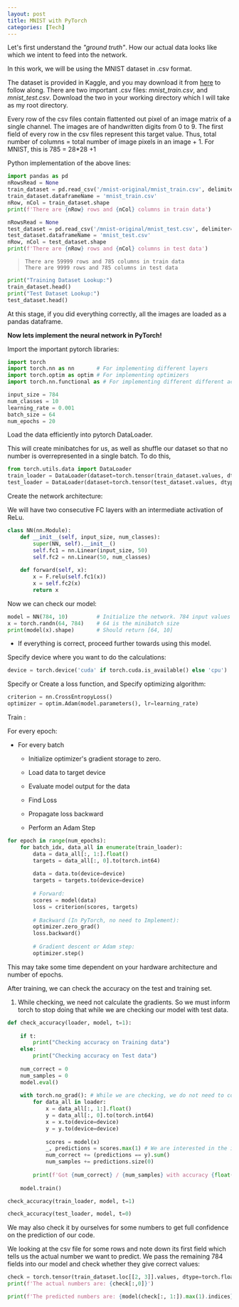 ```yaml
---
layout: post
title: MNIST with PyTorch
categories: [Tech]
---
```


Let's first understand the *"ground truth"*. How our actual data looks like which we intent to feed into the network. 

In this work, we will be using the MNIST dataset in .csv format. 

The dataset is provided in Kaggle, and you may download it from [here](https://www.kaggle.com/oddrationale/mnist-in-csv) to follow along. There are two important .csv files: *mnist_train.csv*, and *mnist_test.csv*.  Download the two in your working directory which I will take as my root directory. 

Every row of the csv files contain flattented out pixel of an image matrix of a single channel. The images are of handwritten digits from 0 to 9. The first field of every row in the csv files represent this target value. Thus, total number of columns = total number of image pixels in an image + 1.  For MNIST, this is 785 = 28*28 +1

Python implementation of the above lines:

```python
import pandas as pd 
nRowsRead = None 
train_dataset = pd.read_csv('/mnist-original/mnist_train.csv', delimiter=',', nrows = nRowsRead)
train_dataset.dataframeName = 'mnist_train.csv'
nRow, nCol = train_dataset.shape
print(f'There are {nRow} rows and {nCol} columns in train data')

nRowsRead = None 
test_dataset = pd.read_csv('/mnist-original/mnist_test.csv', delimiter=',', nrows = nRowsRead)
test_dataset.dataframeName = 'mnist_test.csv'
nRow, nCol = test_dataset.shape
print(f'There are {nRow} rows and {nCol} columns in test data')
```

> ```
> There are 59999 rows and 785 columns in train data
> There are 9999 rows and 785 columns in test data
> ```

```python
print("Training Dataset Lookup:")
train_dataset.head()
print("Test Dataset Lookup:")
test_dataset.head()
```

At this stage, if you did everything correctly, all the images are loaded as a pandas dataframe.

**Now lets implement the neural network in PyTorch!**



Import the important pytorch libraries:

```python
import torch
import torch.nn as nn		# For implementing different layers
import torch.optim as optim	# For implementing optimizers 
import torch.nn.functional as # For implementing different different activation functions.
```

```python
input_size = 784
num_classes = 10
learning_rate = 0.001
batch_size = 64
num_epochs = 20
```

Load the data efficiently into pytorch DataLoader. 

This will create minibatches for us, as well as shuffle our dataset so that no number is overrepresented in a single batch.  To do this,

```python
from torch.utils.data import DataLoader
train_loader = DataLoader(dataset=torch.tensor(train_dataset.values, dtype=torch.float32), batch_size=batch_size, shuffle=True) 
test_loader = DataLoader(dataset=torch.tensor(test_dataset.values, dtype=torch.float32), batch_size=batch_size, shuffle=True) 
```

Create the network architecture:

We will have two consecutive FC layers with an intermediate activation of ReLu.

```python
class NN(nn.Module):
    def __init__(self, input_size, num_classes):
        super(NN, self).__init__()
        self.fc1 = nn.Linear(input_size, 50)
        self.fc2 = nn.Linear(50, num_classes)
        
    def forward(self, x):
        x = F.relu(self.fc1(x))
        x = self.fc2(x)
        return x
```

Now we can check our model:

```python
model = NN(784, 10)			# Initialize the network. 784 input values and 10 classes for 0 to 9
x = torch.randn(64, 784)	# 64 is the minibatch size
print(model(x).shape)		# Should return [64, 10]
```

- If everything is correct, proceed further towards using this model.

Specify device where you want to do the calculations:

```python
device = torch.device('cuda' if torch.cuda.is_available() else 'cpu')
```

Specify or Create a loss function, and Specify optimizing algorithm:

```python
criterion = nn.CrossEntropyLoss()
optimizer = optim.Adam(model.parameters(), lr=learning_rate)
```

Train :

For every epoch:

- For every batch

  - Initialize optimizer's gradient storage to zero.

  - Load data to target device
  - Evaluate model output for the data
  - Find Loss
  - Propagate loss backward
  - Perform an Adam Step

```python
for epoch in range(num_epochs):
    for batch_idx, data_all in enumerate(train_loader):
        data = data_all[:, 1:].float()
        targets = data_all[:, 0].to(torch.int64)
        
        data = data.to(device=device)
        targets = targets.to(device=device)
        
        # Forward:
        scores = model(data)
        loss = criterion(scores, targets)
        
        # Backward (In PyTorch, no need to Implement):
        optimizer.zero_grad()
        loss.backward()
        
        # Gradient descent or Adam step:
        optimizer.step()
```



This may take some time dependent on your hardware architecture and number of epochs. 

After training, we can check the accuracy on the test and training set.

1. While checking, we need not calculate the gradients. So we must inform torch to stop doing that while we are checking our model with test data.

```python
def check_accuracy(loader, model, t=1):
    
    if t:
        print("Checking accuracy on Training data")
    else:
        print("Checking accuracy on Test data")        
    
    num_correct = 0
    num_samples = 0
    model.eval()
    
    with torch.no_grad(): # While we are checking, we do not need to compute the gradients. That is unnecessary.
        for data_all in loader:
            x = data_all[:, 1:].float()
            y = data_all[:, 0].to(torch.int64)
            x = x.to(device=device)
            y = y.to(device=device)
            
            scores = model(x)
            _, predictions = scores.max(1) # We are interested in the index of the maximum value in the 2nd dimension.
            num_correct += (predictions == y).sum()
            num_samples += predictions.size(0)
            
        print(f'Got {num_correct} / {num_samples} with accuracy {float(num_correct) / float(num_samples) * 100:.2f}')
            
    model.train()
```

```python
check_accuracy(train_loader, model, t=1)
```

```python
check_accuracy(test_loader, model, t=0)
```



We may also check it by ourselves for some numbers to get full confidence on the prediction of our code. 

We looking at the csv file for some rows and note down its first field which tells us the actual number we want to predict. We pass the remaining 784 fields into our model and check whether they give correct values:

```python
check = torch.tensor(train_dataset.loc[[2, 3]].values, dtype=torch.float32)
print(f'The actual numbers are: {check[:,0]}')

print(f'The predicted numbers are: {model(check[:, 1:]).max(1).indices}')
```


